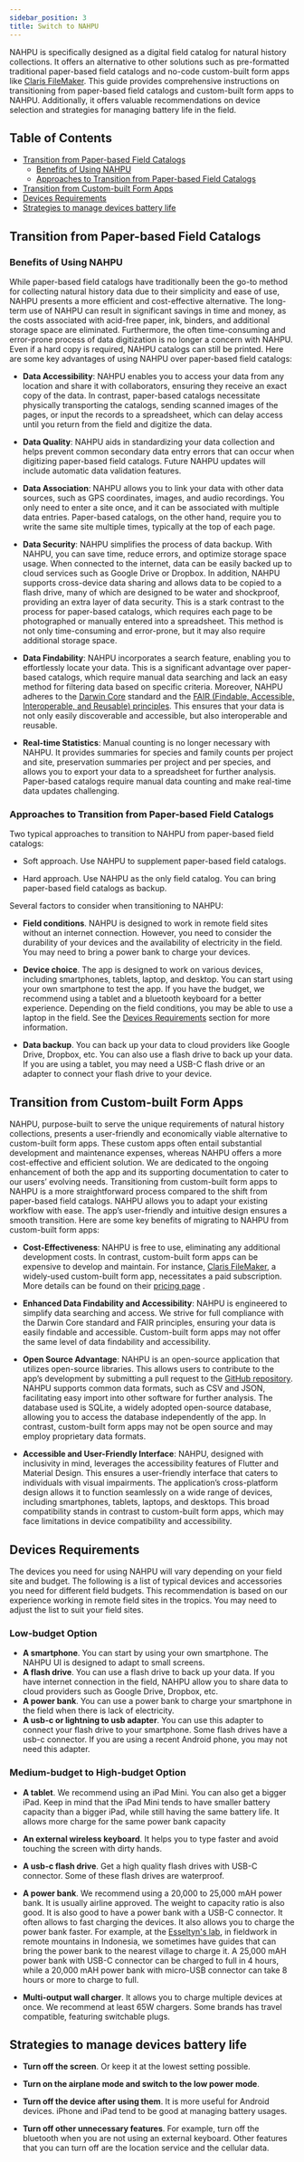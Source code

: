 ```yaml
---
sidebar_position: 3
title: Switch to NAHPU
---
```


NAHPU is specifically designed as a digital field catalog for natural history collections. It offers an alternative to other solutions such as pre-formatted traditional paper-based field catalogs and no-code custom-built form apps like [Claris FileMaker](https://www.claris.com/). This guide provides comprehensive instructions on transitioning from paper-based field catalogs and custom-built form apps to NAHPU. Additionally, it offers valuable recommendations on device selection and strategies for managing battery life in the field.

## Table of Contents

- [Transition from Paper-based Field Catalogs](#transition-from-paper-based-field-catalogs)
  - [Benefits of Using NAHPU](#benefits-of-using-nahpu)
  - [Approaches to Transition from Paper-based Field Catalogs](#approaches-to-transition-from-paper-based-field-catalogs)
- [Transition from Custom-built Form Apps](#transition-from-custom-built-form-apps)
- [Devices Requirements](#devices-requirements)
- [Strategies to manage devices battery life](#strategies-to-manage-devices-battery-life)

## Transition from Paper-based Field Catalogs

### Benefits of Using NAHPU

While paper-based field catalogs have traditionally been the go-to method for collecting natural history data due to their simplicity and ease of use, NAHPU presents a more efficient and cost-effective alternative. The long-term use of NAHPU can result in significant savings in time and money, as the costs associated with acid-free paper, ink, binders, and additional storage space are eliminated. Furthermore, the often time-consuming and error-prone process of data digitization is no longer a concern with NAHPU. Even if a hard copy is required, NAHPU catalogs can still be printed. Here are some key advantages of using NAHPU over paper-based field catalogs:

- **Data Accessibility**: NAHPU enables you to access your data from any location and share it with collaborators, ensuring they receive an exact copy of the data. In contrast, paper-based catalogs necessitate physically transporting the catalogs, sending scanned images of the pages, or input the records to a spreadsheet, which can delay access until you return from the field and digitize the data.

- **Data Quality**: NAHPU aids in standardizing your data collection and helps prevent common secondary data entry errors that can occur when digitizing paper-based field catalogs. Future NAHPU updates will include automatic data validation features.

- **Data Association**: NAHPU allows you to link your data with other data sources, such as GPS coordinates, images, and audio recordings. You only need to enter a site once, and it can be associated with multiple data entries. Paper-based catalogs, on the other hand, require you to write the same site multiple times, typically at the top of each page.

- **Data Security**: NAHPU simplifies the process of data backup. With NAHPU, you can save time, reduce errors, and optimize storage space usage. When connected to the internet, data can be easily backed up to cloud services such as Google Drive or Dropbox. In addition, NAHPU supports cross-device data sharing and allows data to be copied to a flash drive, many of which are designed to be water and shockproof, providing an extra layer of data security. This is a stark contrast to the process for paper-based catalogs, which requires each page to be photographed or manually entered into a spreadsheet. This method is not only time-consuming and error-prone, but it may also require additional storage space.

- **Data Findability**: NAHPU incorporates a search feature, enabling you to effortlessly locate your data. This is a significant advantage over paper-based catalogs, which require manual data searching and lack an easy method for filtering data based on specific criteria. Moreover, NAHPU adheres to the [Darwin Core](https://dwc.tdwg.org/) standard and the [FAIR (Findable, Accessible, Interoperable, and Reusable) principles](https://www.go-fair.org/). This ensures that your data is not only easily discoverable and accessible, but also interoperable and reusable.

- **Real-time Statistics**: Manual counting is no longer necessary with NAHPU. It provides summaries for species and family counts per project and site, preservation summaries per project and per species, and allows you to export your data to a spreadsheet for further analysis. Paper-based catalogs require manual data counting and make real-time data updates challenging.

### Approaches to Transition from Paper-based Field Catalogs

Two typical approaches to transition to NAHPU from paper-based field catalogs:

- Soft approach. Use NAHPU to supplement paper-based field catalogs.

- Hard approach. Use NAHPU as the only field catalog. You can bring paper-based field catalogs as backup.

Several factors to consider when transitioning to NAHPU:

- **Field conditions**. NAHPU is designed to work in remote field sites without an internet connection. However, you need to consider the durability of your devices and the availability of electricity in the field. You may need to bring a power bank to charge your devices.

- **Device choice**. The app is designed to work on various devices, including smartphones, tablets, laptop, and desktop. You can start using your own smartphone to test the app. If you have the budget, we recommend using a tablet and a bluetooth keyboard for a better experience. Depending on the field conditions, you may be able to use a laptop in the field. See the [Devices Requirements](#devices-requirements) section for more information.

- **Data backup**. You can back up your data to cloud providers like Google Drive, Dropbox, etc. You can also use a flash drive to back up your data. If you are using a tablet, you may need a USB-C flash drive or an adapter to connect your flash drive to your device.

## Transition from Custom-built Form Apps

NAHPU, purpose-built to serve the unique requirements of natural history collections, presents a user-friendly and economically viable alternative to custom-built form apps. These custom apps often entail substantial development and maintenance expenses, whereas NAHPU offers a more cost-effective and efficient solution. We are dedicated to the ongoing enhancement of both the app and its supporting documentation to cater to our users’ evolving needs. Transitioning from custom-built form apps to NAHPU is a more straightforward process compared to the shift from paper-based field catalogs. NAHPU allows you to adapt your existing workflow with ease. The app’s user-friendly and intuitive design ensures a smooth transition. Here are some key benefits of migrating to NAHPU from custom-built form apps:

- **Cost-Effectiveness**: NAHPU is free to use, eliminating any additional development costs. In contrast, custom-built form apps can be expensive to develop and maintain. For instance, [Claris FileMaker](https://www.claris.com/), a widely-used custom-built form app, necessitates a paid subscription. More details can be found on their [pricing page](https://www.claris.com/pricing/) .

- **Enhanced Data Findability and Accessibility**: NAHPU is engineered to simplify data searching and access. We strive for full compliance with the Darwin Core standard and FAIR principles, ensuring your data is easily findable and accessible. Custom-built form apps may not offer the same level of data findability and accessibility.

- **Open Source Advantage**: NAHPU is an open-source application that utilizes open-source libraries. This allows users to contribute to the app’s development by submitting a pull request to the [GitHub repository](https://github.com/hhandika/nahpu). NAHPU supports common data formats, such as CSV and JSON, facilitating easy import into other software for further analysis. The database used is SQLite, a widely adopted open-source database, allowing you to access the database independently of the app. In contrast, custom-built form apps may not be open source and may employ proprietary data formats.

- **Accessible and User-Friendly Interface**: NAHPU, designed with inclusivity in mind, leverages the accessibility features of Flutter and Material Design. This ensures a user-friendly interface that caters to individuals with visual impairments. The application’s cross-platform design allows it to function seamlessly on a wide range of devices, including smartphones, tablets, laptops, and desktops. This broad compatibility stands in contrast to custom-built form apps, which may face limitations in device compatibility and accessibility.

## Devices Requirements

The devices you need for using NAHPU will vary depending on your field site and budget. The following is a list of typical devices and accessories you need for different field budgets. This recommendation is based on our experience working in remote field sites in the tropics. You may need to adjust the list to suit your field sites.

### Low-budget Option

- **A smartphone**. You can start by using your own smartphone. The NAHPU UI is designed to adapt to small screens.
- **A flash drive**. You can use a flash drive to back up your data. If you have internet connection in the field, NAHPU allow you to share data to cloud providers such as Google Drive, Dropbox, etc.
- **A power bank**. You can use a power bank to charge your smartphone in the field when there is lack of electricity.
- **A usb-c or lightning to usb adapter**. You can use this adapter to connect your flash drive to your smartphone. Some flash drives have a usb-c connector. If you are using a recent Android phone, you may not need this adapter.

### Medium-budget to High-budget Option

- **A tablet**. We recommend using an iPad Mini. You can also get a bigger iPad. Keep in mind that the iPad Mini tends to have smaller battery capacity than a bigger iPad, while still having the same battery life. It allows more charge for the same power bank capacity

- **An external wireless keyboard**. It helps you to type faster and avoid touching the screen with dirty hands.

- **A usb-c flash drive**. Get a high quality flash drives with USB-C connector. Some of these flash drives are waterproof.

- **A power bank**. We recommend using a 20,000 to 25,000 mAH power bank. It is usually airline approved. The weight to capacity ratio is also good. It is also good to have a power bank with a USB-C connector. It often allows to fast charging the devices. It also allows you to charge the power bank faster. For example, at the [Esseltyn's lab](https://esselstyn.github.io/), in fieldwork in remote mountains in Indonesia, we sometimes have guides that can bring the power bank to the nearest village to charge it. A 25,000 mAH power bank with USB-C connector can be charged to full in 4 hours, while a 20,000 mAH power bank with micro-USB connector can take 8 hours or more to charge to full.

- **Multi-output wall charger**. It allows you to charge multiple devices at once. We recommend at least 65W chargers. Some brands has travel compatible, featuring switchable plugs.

## Strategies to manage devices battery life

- **Turn off the screen**. Or keep it at the lowest setting possible.

- **Turn on the airplane mode and switch to the low power mode**.

- **Turn off the device after using them**. It is more useful for Android devices. iPhone and iPad tend to be good at managing battery usages.

- **Turn off other unnecessary features**. For example, turn off the bluetooth when you are not using an external keyboard. Other features that you can turn off are the location service and the cellular data.
